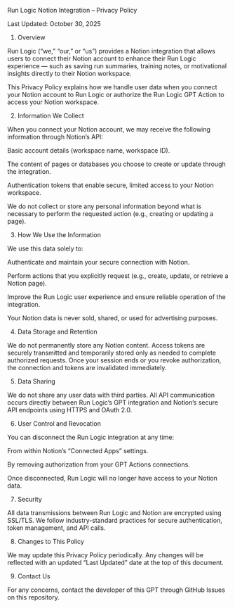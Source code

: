 Run Logic Notion Integration – Privacy Policy

Last Updated: October 30, 2025

1. Overview

Run Logic (“we,” “our,” or “us”) provides a Notion integration that allows users to connect their Notion account to enhance their Run Logic experience — such as saving run summaries, training notes, or motivational insights directly to their Notion workspace.

This Privacy Policy explains how we handle user data when you connect your Notion account to Run Logic or authorize the Run Logic GPT Action to access your Notion workspace.

2. Information We Collect

When you connect your Notion account, we may receive the following information through Notion’s API:

Basic account details (workspace name, workspace ID).

The content of pages or databases you choose to create or update through the integration.

Authentication tokens that enable secure, limited access to your Notion workspace.

We do not collect or store any personal information beyond what is necessary to perform the requested action (e.g., creating or updating a page).

3. How We Use the Information

We use this data solely to:

Authenticate and maintain your secure connection with Notion.

Perform actions that you explicitly request (e.g., create, update, or retrieve a Notion page).

Improve the Run Logic user experience and ensure reliable operation of the integration.

Your Notion data is never sold, shared, or used for advertising purposes.

4. Data Storage and Retention

We do not permanently store any Notion content.
Access tokens are securely transmitted and temporarily stored only as needed to complete authorized requests.
Once your session ends or you revoke authorization, the connection and tokens are invalidated immediately.

5. Data Sharing

We do not share any user data with third parties.
All API communication occurs directly between Run Logic’s GPT integration and Notion’s secure API endpoints using HTTPS and OAuth 2.0.

6. User Control and Revocation

You can disconnect the Run Logic integration at any time:

From within Notion’s “Connected Apps” settings.

By removing authorization from your GPT Actions connections.

Once disconnected, Run Logic will no longer have access to your Notion data.

7. Security

All data transmissions between Run Logic and Notion are encrypted using SSL/TLS.
We follow industry-standard practices for secure authentication, token management, and API calls.

8. Changes to This Policy

We may update this Privacy Policy periodically. Any changes will be reflected with an updated “Last Updated” date at the top of this document.

9. Contact Us

For any concerns, contact the developer of this GPT through GitHub Issues on this repository.



